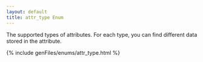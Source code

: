 ```yaml
---
layout: default
title: attr_type Enum
---
```


The supported types of attributes. For each type, you can find different data stored in the attribute.


{% include genFiles/enums/attr_type.html %}

